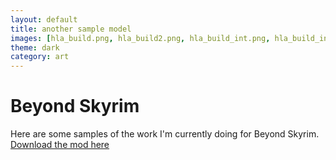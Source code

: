 ```yaml
---
layout: default
title: another sample model
images: [hla_build.png, hla_build2.png, hla_build_int.png, hla_build_int2.png, lp_ashpit.PNG]
theme: dark
category: art
---
```


# Beyond Skyrim

Here are some samples of the work I'm currently doing for Beyond Skyrim. [Download the mod here](http://www.nexusmods.com/skyrim/mods/84946)
